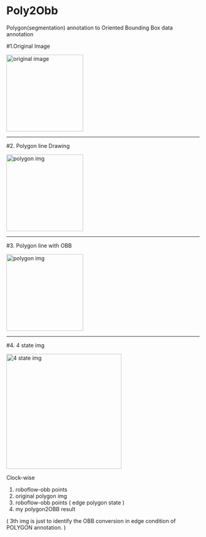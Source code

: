 # Poly2Obb
Polygon(segmentation) annotation to Oriented Bounding Box data annotation

#1.Original Image

<img src = "https://s3.us-west-2.amazonaws.com/secure.notion-static.com/d516b0c3-dff5-45d7-a378-26801cab8492/Untitled.jpeg?X-Amz-Algorithm=AWS4-HMAC-SHA256&X-Amz-Content-Sha256=UNSIGNED-PAYLOAD&X-Amz-Credential=AKIAT73L2G45EIPT3X45/20220517/us-west-2/s3/aws4_request&X-Amz-Date=20220517T064933Z&X-Amz-Expires=86400&X-Amz-Signature=6b8d44a891fb69685259a5aa67e3bf20009bbd1a062f0cda4ca6efc3aae768ef&X-Amz-SignedHeaders=host&response-content-disposition=filename%20=%22Untitled.jpeg%22&x-id=GetObject" width = "200" height = "200" alt = "original image">

---
#2. Polygon line Drawing

<img src = "https://s3.us-west-2.amazonaws.com/secure.notion-static.com/380390de-ed1f-444a-a75a-7bbbe4cbcab9/Untitled.png?X-Amz-Algorithm=AWS4-HMAC-SHA256&X-Amz-Content-Sha256=UNSIGNED-PAYLOAD&X-Amz-Credential=AKIAT73L2G45EIPT3X45%2F20220517%2Fus-west-2%2Fs3%2Faws4_request&X-Amz-Date=20220517T065751Z&X-Amz-Expires=86400&X-Amz-Signature=046cc38077159fa5d88cfa9efe483a7742e705dab4cd820d754f613892e7cb4b&X-Amz-SignedHeaders=host&response-content-disposition=filename%20%3D%22Untitled.png%22&x-id=GetObject" width = "200" height = "200" alt  = "polygon img">

---
#3. Polygon line with OBB

<img src = "https://s3.us-west-2.amazonaws.com/secure.notion-static.com/bb692708-eebb-44cd-a9f6-fbffcd243bf2/Untitled.png?X-Amz-Algorithm=AWS4-HMAC-SHA256&X-Amz-Content-Sha256=UNSIGNED-PAYLOAD&X-Amz-Credential=AKIAT73L2G45EIPT3X45%2F20220517%2Fus-west-2%2Fs3%2Faws4_request&X-Amz-Date=20220517T070241Z&X-Amz-Expires=86400&X-Amz-Signature=8b9ca08f19a80bddeab92d1c3dd4ba8fef64819de5cd4dff51e9ecdc9735bf16&X-Amz-SignedHeaders=host&response-content-disposition=filename%20%3D%22Untitled.png%22&x-id=GetObject" width = "200" height = "200" alt  = "polygon img">

---
#4. 4 state img

<img src = "https://s3.us-west-2.amazonaws.com/secure.notion-static.com/b080e1d7-6793-492b-8ddd-c0f589b2485c/Untitled.png?X-Amz-Algorithm=AWS4-HMAC-SHA256&X-Amz-Content-Sha256=UNSIGNED-PAYLOAD&X-Amz-Credential=AKIAT73L2G45EIPT3X45%2F20220517%2Fus-west-2%2Fs3%2Faws4_request&X-Amz-Date=20220517T070435Z&X-Amz-Expires=86400&X-Amz-Signature=0a25d663af899f1847913ed53e35c1ef93b0b38bf52c096ea03f42001b01b5a5&X-Amz-SignedHeaders=host&response-content-disposition=filename%20%3D%22Untitled.png%22&x-id=GetObject" width = "300" height = "300" alt  = "4 state img">

Clock-wise
1. roboflow-obb points
2. original polygon img
3. roboflow-obb points ( edge polygon state )
4. my polygon2OBB result

( 3th img is just to identify the OBB conversion in edge condition of POLYGON annotation. )
